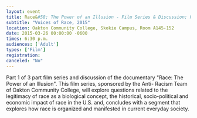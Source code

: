 ```yaml
---
layout: event
title: Race&#58; The Power of an Illusion - Film Series & Discussion; Part 1- The Difference Between Us
subtitle: "Voices of Race, 2015"
location: Oakton Community College, Skokie Campus, Room A145-152
date: 2015-03-26 00:00:00 -0600
times: 6:30 p.m.
audiences: ['Adult']
types: ['Film']
registration: 
canceled: "No"
---
```

Part 1 of 3 part film series and discussion of the documentary "Race: The Power of an Illusion". This film series, sponsored by the Anti- Racism Team of Oakton Community College, will explore questions related to the legitimacy of race as a biological concept, the historical, socio-political and economic impact of race in the U.S. and, concludes with a segment that explores how race is organized and manifested in current everyday society.
